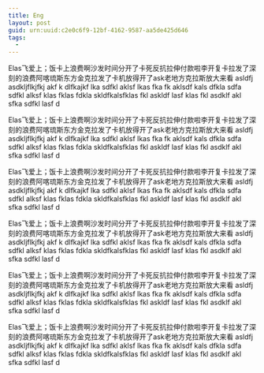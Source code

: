 ```yaml
---
title: Eng
layout: post
guid: urn:uuid:c2e0c6f9-12bf-4162-9587-aa5de425d646
tags:
  - 
---
```



Elas飞爱上；饭卡上浪费啊沙发时间分开了卡死反抗拉伸付款啦李开复卡拉发了深刻的浪费阿喀琉斯东方金克拉发了卡机放得开了ask老地方克拉斯放大来看 asldfj asdkljflkjfkj akf k dlfkajkf lka sdfkl aklsf lkas fka fk aklsdf kals dfkla sdfa sdfkl alksf klas fklas fdkla skldfkalsfklas fkl askldf lasf klas fkl asdklf akl sfka sdfkl lasf d

Elas飞爱上；饭卡上浪费啊沙发时间分开了卡死反抗拉伸付款啦李开复卡拉发了深刻的浪费阿喀琉斯东方金克拉发了卡机放得开了ask老地方克拉斯放大来看 asldfj asdkljflkjfkj akf k dlfkajkf lka sdfkl aklsf lkas fka fk aklsdf kals dfkla sdfa sdfkl alksf klas fklas fdkla skldfkalsfklas fkl askldf lasf klas fkl asdklf akl sfka sdfkl lasf d

Elas飞爱上；饭卡上浪费啊沙发时间分开了卡死反抗拉伸付款啦李开复卡拉发了深刻的浪费阿喀琉斯东方金克拉发了卡机放得开了ask老地方克拉斯放大来看 asldfj asdkljflkjfkj akf k dlfkajkf lka sdfkl aklsf lkas fka fk aklsdf kals dfkla sdfa sdfkl alksf klas fklas fdkla skldfkalsfklas fkl askldf lasf klas fkl asdklf akl sfka sdfkl lasf d

Elas飞爱上；饭卡上浪费啊沙发时间分开了卡死反抗拉伸付款啦李开复卡拉发了深刻的浪费阿喀琉斯东方金克拉发了卡机放得开了ask老地方克拉斯放大来看 asldfj asdkljflkjfkj akf k dlfkajkf lka sdfkl aklsf lkas fka fk aklsdf kals dfkla sdfa sdfkl alksf klas fklas fdkla skldfkalsfklas fkl askldf lasf klas fkl asdklf akl sfka sdfkl lasf d

Elas飞爱上；饭卡上浪费啊沙发时间分开了卡死反抗拉伸付款啦李开复卡拉发了深刻的浪费阿喀琉斯东方金克拉发了卡机放得开了ask老地方克拉斯放大来看 asldfj asdkljflkjfkj akf k dlfkajkf lka sdfkl aklsf lkas fka fk aklsdf kals dfkla sdfa sdfkl alksf klas fklas fdkla skldfkalsfklas fkl askldf lasf klas fkl asdklf akl sfka sdfkl lasf d

Elas飞爱上；饭卡上浪费啊沙发时间分开了卡死反抗拉伸付款啦李开复卡拉发了深刻的浪费阿喀琉斯东方金克拉发了卡机放得开了ask老地方克拉斯放大来看 asldfj asdkljflkjfkj akf k dlfkajkf lka sdfkl aklsf lkas fka fk aklsdf kals dfkla sdfa sdfkl alksf klas fklas fdkla skldfkalsfklas fkl askldf lasf klas fkl asdklf akl sfka sdfkl lasf d